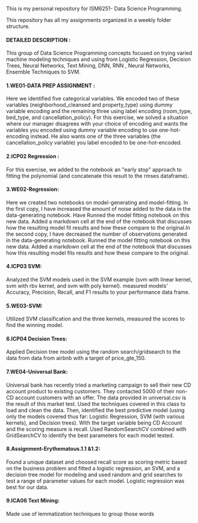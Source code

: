 This is my personal repository for ISM6251- Data Science Programming.

This repository has all my assignments organized in a weekly folder structure.
  

#### DETAILED DESCRIPTION :

This group of Data Science Programming concepts focused on trying varied machine modeling techniques and using from Logistic Regression, Decision Trees, Neural Networks, Text Mining, DNN, RNN , Neural Networks, Ensemble Techniques to SVM. 



#### 1.WEO1-DATA PREP ASSIGNMENT :

Here we identified five categorical variables. We encoded two of these variables (neighborhood_cleansed and property_type) using dummy variable encoding and the remaining three using label encoding (room_type, bed_type, and cancellation_policy). For this exercise, we solved a situation where our manager disagrees with your choice of encoding and wants the variables you encoded using dummy variable encoding to use one-hot-encoding instead. He also wants one of the three variables (the cancellation_policy variable) you label encoded to be one-hot-encoded.




#### 2.ICP02 Regression :

For this exercise, we added to the notebook an "early stop" approach to fitting the polynomial (and concatenate this result to the rmses dataframe).



#### 3.WE02-Regression:

Here we created two notebooks on model-generating and model-fitting. In the first copy, I have increased the amount of noise added to the data in the data-generating notebook. Have Runned the model fitting notebook on this new data. Added a markdown cell at the end of the notebook that discusses how the resulting model fit results and how these compare to the original.In the second copy, I have decreased the number of observations generated in the data-generating notebook. Runned the model fitting notebook on this new data. Added a markdown cell at the end of the notebook that discusses how this resulting model fits results and how these compare to the original.




#### 4.ICP03 SVM:
Analyzed the SVM models used in the SVM example (svm with linear kernel, svm with rbv kernel, and svm with poly kernel). measured models' Accuracy, Precision, Recall, and F1 results to your performance data frame. 

#### 5.WE03-SVM:
Utilized SVM classification and the three kernels, measured the scores to find the winning model.


#### 6.ICP04 Decision Trees:
Applied Decision tree model using the random search/gridsearch to the data from data from airbnb with a target of price_gte_150.

#### 7.WE04-Universal Bank:
Universal bank has recently tried a marketing campaign to sell their new CD account product to existing customers. They contacted 5000 of their non-CD account customers with an offer. The data provided in universal.csv is the result of this market test. Used the techniques covered in this class to load and clean the data. Then, identified the best predictive model (using only the models covered thus far: Logistic Regression, SVM (with various kernels), and Decision trees). With the target variable being CD Account and the scoring measure is recall. Used RandomSearchCV combined with GridSearchCV to identify the best parameters for each model tested.


#### 8.Assignment-Erythematous.1.1 &1.2:
Found a unique dataset and choosed recall score as scoring metric based on the business problem and fitted a logistic regression, an SVM, and a decision tree model for modeling and used random and grid searches to test a range of parameter values for each model. Logistic regression was best for our data.

#### 9.ICA06 Text Mining:
Made use of lemmatization techniques to group those words 












